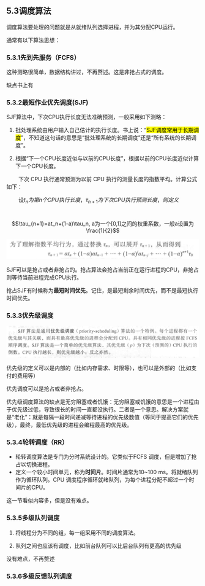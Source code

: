 <script <script type="text/javascript" async
  src="https://cdnjs.cloudflare.com/ajax/libs/mathjax/2.7.1/MathJax.js?config=TeX-AMS-MML_HTMLorMML">
</script>

## 5.3调度算法

调度算法要处理的问题就是从就绪队列选择进程，并为其分配CPU运行。

通常有以下算法思想：

### 5.3.1先到先服务（FCFS）

这种测略很简单，数据结构讲过，不再赘述。这是非抢占式的调度。

缺点书上有

### 5.3.2最短作业优先调度(SJF)

SJF算法中，下次CPU执行长度无法准确预测，一般采用如下测略：

1. 批处理系统由用户输入自己估计的执行长度。书上说：“<mark>SJF调度常用于长期调度</mark>”，不知道这句话的意思是“批处理系统的长期调度”还是“所有系统的长期调度”。

2. 根据“下一个CPU长度近似与以前的CPU长度”，根据以前的CPU长度近似计算下一个CPU长度。

        下次 CPU 执行通常预测为以前 CPU 执行的测量长度的指数平均。计算公式如下：

        设$t_n为第n个CPU执行长度，\tau_{n+1} 为下次CPU执行预测长度，则定义$

           $$\tau_{n+1}=at_n+(1-a)\tau_n, a为一个[0,1]之间的权重系数，一般a设置为\frac{1}{2}$$



![](../../assets/2022-10-30-16-53-57-image.png)

SJF可以是抢占或者非抢占的。抢占算法会抢占当前正在运行进程的CPU，非抢占则等待当前进程完成CPU执行。

抢占SJF有时候称为**最短时间优先**。记住，是最短剩余时间优先，而不是最短执行时间优先。

### 5.3.3优先级调度

![](../../assets/2022-10-30-17-07-51-image.png)

优先级的定义可以是内部的（比如内存需求、时限等），也可以是外部的（比如支付的费用等）

优先调度可以是抢占或者非抢占。

优先级调度算法的缺点是无穷阻塞或者饥饿：无穷阻塞或饥饿的意思是一个进程由于优先级过低，导致很长的时间一直都没执行。二者是一个意思。解决方案就是“老化”：就是每隔一段时间递减等待进程的优先级数值（等同于提高它们的优先级），最终，最低优先级的进程会编程最高的优先级。

### 5.3.4轮转调度（RR）

- 轮转调度算法是专门为分时系统设计的。它类似于FCFS 调度，但是增加了抢占以切换进程。
- 定义一个较小时间单元，称为**时间片**。时间片通常为10~100 ms。将就绪队列作为循环队列。CPU 调度程序循环就绪队列，为每个进程分配不超过一个时间片的CPU。

这一节看似内容多，但是没有难点。

### 5.3.5多级队列调度

1. 将线程分为不同的组，每一组采用不同的调度算法。

2. 队列之间也应该有调度，比如前台队列可以比后台队列有更高的优先级

没有难点，不再赘述

### 5.3.6多级反馈队列调度


















